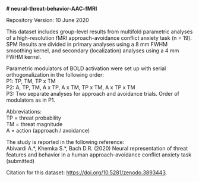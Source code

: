 **# neural-threat-behavior-AAC-fMRI**

Repository Version: 10 June 2020

This dataset includes group-level results from multifold parametric analyses of a high-resolution fMRI
approach-avoidance conflict anxiety task (n = 19). SPM Results are divided in primary 
analyses using a 8 mm FWHM smoothing kernel, and secondary (localization)
analyses using a 4 mm FWHM kernel. 

Parametric modulators of BOLD activation were set up with serial orthogonalization in the following order:<br/> 
P1: TP, TM, TP x TM<br/>
P2: A, TP, TM, A x TP, A x TM, TP x TM, A x TP x TM<br/>
P3: Two separate analyses for approach and avoidance trials. Order of modulators as in P1.<br/>

Abbreviations:<br/>
TP = threat probability<br/>
TM = threat magnitude<br/>
A = action (approach / avoidance)

The study is reported in the following reference:<br/>
Abivardi A.\*, Khemka S.\*, Bach D.R. (2020) Neural representation of threat features 
and behavior in a human approach-avoidance conflict anxiety task (submitted)

Citation for this dataset: https://doi.org/10.5281/zenodo.3893443.


